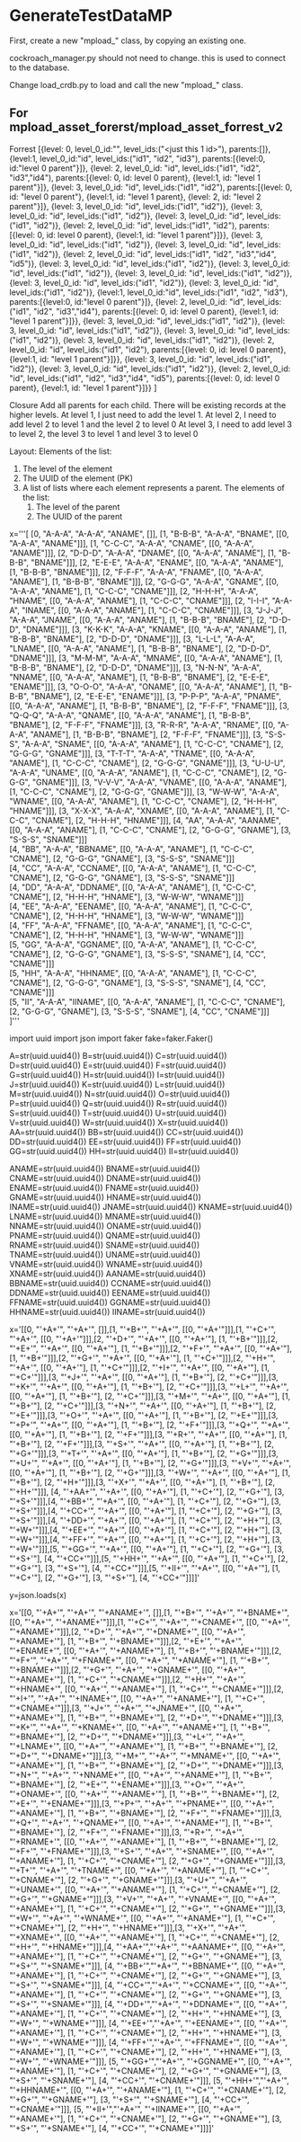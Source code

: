 # GenerateTestDataMP


First, create a new "mpload_<tablename>" class, by copying an existing one.

cockroach_manager.py should not need to change.  this is used to connect to the database.

Change load_crdb.py to load and call the new "mpload_<tablename>" class.




## For mpload_asset_forerst/mpload_asset_forrest_v2
Forrest
[{level: 0, level_0_id:"<this id>", level_ids:("<just this 1 id>"), parents:[]}, 
    {level:1, level_0_id:"id", level_ids:("id1", "id2", "id3"), parents:[{level:0, id:"level 0 parent"}]}, 
        {level: 2, level_0_id: "id", level_ids:("id1", "id2", "id3","id4"), parents:[{level: 0, id: level 0 parent}, {level:1, id: "level 1 parent"}]},
            {level: 3, level_0_id: "id", level_ids:("id1", "id2"), parents:[{level: 0, id: "level 0 parent"}, {level:1, id: "level 1 parent}, {level: 2, id: "level 2 parent"}]},
            {level: 3, level_0_id: "id", level_ids:("id1", "id2")},
            {level: 3, level_0_id: "id", level_ids:("id1", "id2")},
            {level: 3, level_0_id: "id", level_ids:("id1", "id2")},
        {level: 2, level_0_id: "id", level_ids:("id1", "id2"), parents:[{level: 0, id: level 0 parent}, {level:1, id: "level 1 parent"}]}},
            {level: 3, level_0_id: "id", level_ids:("id1", "id2")},
            {level: 3, level_0_id: "id", level_ids:("id1", "id2")},
        {level: 2, level_0_id: "id", level_ids:("id1", "id2", "id3","id4", "id5")},
            {level: 3, level_0_id: "id", level_ids:("id1", "id2")},
            {level: 3, level_0_id: "id", level_ids:("id1", "id2")},
            {level: 3, level_0_id: "id", level_ids:("id1", "id2")},
            {level: 3, level_0_id: "id", level_ids:("id1", "id2")},
            {level: 3, level_0_id: "id", level_ids:("id1", "id2")},
    {level:1, level_0_id:"id", level_ids:("id1", "id2", "id3"), parents:[{level:0, id:"level 0 parent"}]}, 
        {level: 2, level_0_id: "id", level_ids:("id1", "id2", "id3","id4"), parents:[{level: 0, id: level 0 parent}, {level:1, id: "level 1 parent"}]}},
            {level: 3, level_0_id: "id", level_ids:("id1", "id2")},
            {level: 3, level_0_id: "id", level_ids:("id1", "id2")},
            {level: 3, level_0_id: "id", level_ids:("id1", "id2")},
            {level: 3, level_0_id: "id", level_ids:("id1", "id2")},
        {level: 2, level_0_id: "id", level_ids:("id1", "id2"), parents:[{level: 0, id: level 0 parent}, {level:1, id: "level 1 parent"}]}},
            {level: 3, level_0_id: "id", level_ids:("id1", "id2")},
            {level: 3, level_0_id: "id", level_ids:("id1", "id2")},
        {level: 2, level_0_id: "id", level_ids:("id1", "id2", "id3","id4", "id5"), parents:[{level: 0, id: level 0 parent}, {level:1, id: "level 1 parent"}]}}
]

Closure
Add all parents for each child.  There will be existing records at the higher levels.
At level 1, I just need to add the level 1.
At level 2, I need to add level 2 to level 1 and the level 2 to level 0
At level 3, I need to add level 3 to level 2, the level 3 to level 1 and level 3 to level 0

Layout:  Elements of the list:
1.  The level of the element
2.  The UUID of the element (PK)
3.  A list of lists where each element represents a parent.  The elements of the list:
    1.  The level of the parent
    2.  The UUID of the parent


x='''[
    [0, "A-A-A", "A-A-A", "ANAME",  []],
    [1, "B-B-B", "A-A-A", "BNAME",  [[0, "A-A-A", "ANAME"]]],
    [1, "C-C-C", "A-A-A", "CNAME",  [[0, "A-A-A", "ANAME"]]],
    [2, "D-D-D", "A-A-A", "DNAME",  [[0, "A-A-A", "ANAME"], [1, "B-B-B", "BNAME"]]],
    [2, "E-E-E", "A-A-A", "ENAME",  [[0, "A-A-A", "ANAME"], [1, "B-B-B", "BNAME"]]],
    [2, "F-F-F", "A-A-A", "FNAME",  [[0, "A-A-A", "ANAME"], [1, "B-B-B", "BNAME"]]],
    [2, "G-G-G", "A-A-A", "GNAME",  [[0, "A-A-A", "ANAME"], [1, "C-C-C", "CNAME"]]],
    [2, "H-H-H", "A-A-A", "HNAME",  [[0, "A-A-A", "ANAME"], [1, "C-C-C", "CNAME"]]],
    [2, "I-I-I", "A-A-A", "INAME",  [[0, "A-A-A", "ANAME"], [1, "C-C-C", "CNAME"]]],
    [3, "J-J-J", "A-A-A", "JNAME",  [[0, "A-A-A", "ANAME"], [1, "B-B-B", "BNAME"], [2, "D-D-D", "DNAME"]]],
    [3, "K-K-K", "A-A-A", "KNAME",  [[0, "A-A-A", "ANAME"], [1, "B-B-B", "BNAME"], [2, "D-D-D", "DNAME"]]],
    [3, "L-L-L", "A-A-A", "LNAME",  [[0, "A-A-A", "ANAME"], [1, "B-B-B", "BNAME"], [2, "D-D-D", "DNAME"]]],
    [3, "M-M-M", "A-A-A", "MNAME",  [[0, "A-A-A", "ANAME"], [1, "B-B-B", "BNAME"], [2, "D-D-D", "DNAME"]]],
    [3, "N-N-N", "A-A-A", "NNAME",  [[0, "A-A-A", "ANAME"], [1, "B-B-B", "BNAME"], [2, "E-E-E", "ENAME"]]],
    [3, "O-O-O", "A-A-A", "ONAME",  [[0, "A-A-A", "ANAME"], [1, "B-B-B", "BNAME"], [2, "E-E-E", "ENAME"]]],
    [3, "P-P-P", "A-A-A", "PNAME",  [[0, "A-A-A", "ANAME"], [1, "B-B-B", "BNAME"], [2, "F-F-F", "FNAME"]]],
    [3, "Q-Q-Q", "A-A-A", "QNAME",  [[0, "A-A-A", "ANAME"], [1, "B-B-B", "BNAME"], [2, "F-F-F", "FNAME"]]],
    [3, "R-R-R", "A-A-A", "RNAME",  [[0, "A-A-A", "ANAME"], [1, "B-B-B", "BNAME"], [2, "F-F-F", "FNAME"]]],
    [3, "S-S-S", "A-A-A", "SNAME",  [[0, "A-A-A", "ANAME"], [1, "C-C-C", "CNAME"], [2, "G-G-G", "GNAME"]]],
    [3, "T-T-T", "A-A-A", "TNAME",  [[0, "A-A-A", "ANAME"], [1, "C-C-C", "CNAME"], [2, "G-G-G", "GNAME"]]],
    [3, "U-U-U", "A-A-A", "UNAME",  [[0, "A-A-A", "ANAME"], [1, "C-C-C", "CNAME"], [2, "G-G-G", "GNAME"]]],
    [3, "V-V-V", "A-A-A", "VNAME",  [[0, "A-A-A", "ANAME"], [1, "C-C-C", "CNAME"], [2, "G-G-G", "GNAME"]]],
    [3, "W-W-W", "A-A-A", "WNAME",  [[0, "A-A-A", "ANAME"], [1, "C-C-C", "CNAME"], [2, "H-H-H", "HNAME"]]],
    [3, "X-X-X", "A-A-A", "XNAME",  [[0, "A-A-A", "ANAME"], [1, "C-C-C", "CNAME"], [2, "H-H-H", "HNAME"]]],
    [4, "AA",    "A-A-A", "AANAME", [[0, "A-A-A", "ANAME"], [1, "C-C-C", "CNAME"], [2, "G-G-G", "GNAME"], [3, "S-S-S", "SNAME"]]]    
    [4, "BB",    "A-A-A", "BBNAME", [[0, "A-A-A", "ANAME"], [1, "C-C-C", "CNAME"], [2, "G-G-G", "GNAME"], [3, "S-S-S", "SNAME"]]]    
    [4, "CC",    "A-A-A", "CCNAME", [[0, "A-A-A", "ANAME"], [1, "C-C-C", "CNAME"], [2, "G-G-G", "GNAME"], [3, "S-S-S", "SNAME"]]]    
    [4, "DD",    "A-A-A", "DDNAME", [[0, "A-A-A", "ANAME"], [1, "C-C-C", "CNAME"], [2, "H-H-H", "HNAME"], [3, "W-W-W", "WNAME"]]]    
    [4, "EE",    "A-A-A", "EENAME", [[0, "A-A-A", "ANAME"], [1, "C-C-C", "CNAME"], [2, "H-H-H", "HNAME"], [3, "W-W-W", "WNAME"]]]    
    [4, "FF",    "A-A-A", "FFNAME", [[0, "A-A-A", "ANAME"], [1, "C-C-C", "CNAME"], [2, "H-H-H", "HNAME"], [3, "W-W-W", "WNAME"]]]    
    [5, "GG",    "A-A-A", "GGNAME", [[0, "A-A-A", "ANAME"], [1, "C-C-C", "CNAME"], [2, "G-G-G", "GNAME"], [3, "S-S-S", "SNAME"], [4, "CC", "CNAME"]]]    
    [5, "HH",    "A-A-A", "HHNAME", [[0, "A-A-A", "ANAME"], [1, "C-C-C", "CNAME"], [2, "G-G-G", "GNAME"], [3, "S-S-S", "SNAME"], [4, "CC", "CNAME"]]]    
    [5, "II",    "A-A-A", "IINAME", [[0, "A-A-A", "ANAME"], [1, "C-C-C", "CNAME"], [2, "G-G-G", "GNAME"], [3, "S-S-S", "SNAME"], [4, "CC", "CNAME"]]]    
]'''


import uuid
import json
import faker
fake=faker.Faker()

A=str(uuid.uuid4())
B=str(uuid.uuid4())
C=str(uuid.uuid4())
D=str(uuid.uuid4())
E=str(uuid.uuid4())
F=str(uuid.uuid4())
G=str(uuid.uuid4())
H=str(uuid.uuid4())
I=str(uuid.uuid4())
J=str(uuid.uuid4())
K=str(uuid.uuid4())
L=str(uuid.uuid4())
M=str(uuid.uuid4())
N=str(uuid.uuid4())
O=str(uuid.uuid4())
P=str(uuid.uuid4())
Q=str(uuid.uuid4())
R=str(uuid.uuid4())
S=str(uuid.uuid4())
T=str(uuid.uuid4())
U=str(uuid.uuid4())
V=str(uuid.uuid4())
W=str(uuid.uuid4())
X=str(uuid.uuid4())
AA=str(uuid.uuid4())
BB=str(uuid.uuid4())
CC=str(uuid.uuid4())
DD=str(uuid.uuid4())
EE=str(uuid.uuid4())
FF=str(uuid.uuid4())
GG=str(uuid.uuid4())
HH=str(uuid.uuid4())
II=str(uuid.uuid4())

ANAME=str(uuid.uuid4())
BNAME=str(uuid.uuid4())
CNAME=str(uuid.uuid4())
DNAME=str(uuid.uuid4())
ENAME=str(uuid.uuid4())
FNAME=str(uuid.uuid4())
GNAME=str(uuid.uuid4())
HNAME=str(uuid.uuid4())
INAME=str(uuid.uuid4())
JNAME=str(uuid.uuid4())
KNAME=str(uuid.uuid4())
LNAME=str(uuid.uuid4())
MNAME=str(uuid.uuid4())
NNAME=str(uuid.uuid4())
ONAME=str(uuid.uuid4())
PNAME=str(uuid.uuid4())
QNAME=str(uuid.uuid4())
RNAME=str(uuid.uuid4())
SNAME=str(uuid.uuid4())
TNAME=str(uuid.uuid4())
UNAME=str(uuid.uuid4())
VNAME=str(uuid.uuid4())
WNAME=str(uuid.uuid4())
XNAME=str(uuid.uuid4())
AANAME=str(uuid.uuid4())
BBNAME=str(uuid.uuid4())
CCNAME=str(uuid.uuid4())
DDNAME=str(uuid.uuid4())
EENAME=str(uuid.uuid4())
FFNAME=str(uuid.uuid4())
GGNAME=str(uuid.uuid4())
HHNAME=str(uuid.uuid4())
IINAME=str(uuid.uuid4())

x='[[0, "'+A+'", "'+A+'", []],[1, "'+B+'", "'+A+'", [[0, "'+A+'"]]],[1, "'+C+'", "'+A+'", [[0, "'+A+'"]]],[2, "'+D+'", "'+A+'", [[0, "'+A+'"], [1, "'+B+'"]]],[2, "'+E+'", "'+A+'", [[0, "'+A+'"], [1, "'+B+'"]]],[2, "'+F+'", "'+A+'", [[0, "'+A+'"], [1, "'+B+'"]]],[2, "'+G+'", "'+A+'", [[0, "'+A+'"], [1, "'+C+'"]]],[2, "'+H+'", "'+A+'", [[0, "'+A+'"], [1, "'+C+'"]]],[2, "'+I+'", "'+A+'", [[0, "'+A+'"], [1, "'+C+'"]]],[3, "'+J+'", "'+A+'", [[0, "'+A+'"], [1, "'+B+'"], [2, "'+C+'"]]],[3, "'+K+'", "'+A+'", [[0, "'+A+'"], [1, "'+B+'"], [2, "'+C+'"]]],[3, "'+L+'", "'+A+'", [[0, "'+A+'"], [1, "'+B+'"], [2, "'+C+'"]]],[3, "'+M+'", "'+A+'", [[0, "'+A+'"], [1, "'+B+'"], [2, "'+C+'"]]],[3, "'+N+'", "'+A+'", [[0, "'+A+'"], [1, "'+B+'"], [2, "'+E+'"]]],[3, "'+O+'", "'+A+'", [[0, "'+A+'"], [1, "'+B+'"], [2, "'+E+'"]]],[3, "'+P+'", "'+A+'", [[0, "'+A+'"], [1, "'+B+'"], [2, "'+F+'"]]],[3, "'+Q+'", "'+A+'", [[0, "'+A+'"], [1, "'+B+'"], [2, "'+F+'"]]],[3, "'+R+'", "'+A+'", [[0, "'+A+'"], [1, "'+B+'"], [2, "'+F+'"]]],[3, "'+S+'", "'+A+'", [[0, "'+A+'"], [1, "'+B+'"], [2, "'+G+'"]]],[3, "'+T+'", "'+A+'", [[0, "'+A+'"], [1, "'+B+'"], [2, "'+G+'"]]],[3, "'+U+'", "'+A+'", [[0, "'+A+'"], [1, "'+B+'"], [2, "'+G+'"]]],[3, "'+V+'", "'+A+'", [[0, "'+A+'"], [1, "'+B+'"], [2, "'+G+'"]]],[3, "'+W+'", "'+A+'", [[0, "'+A+'"], [1, "'+B+'"], [2, "'+H+'"]]],[3, "'+X+'", "'+A+'", [[0, "'+A+'"], [1, "'+B+'"], [2, "'+H+'"]]], [4, "'+AA+'",    "'+A+'", [[0, "'+A+'"], [1, "'+C+'"], [2, "'+G+'"], [3, "'+S+'"]]],[4, "'+BB+'",    "'+A+'", [[0, "'+A+'"], [1, "'+C+'"], [2, "'+G+'"], [3, "'+S+'"]]],[4, "'+CC+'",    "'+A+'", [[0, "'+A+'"], [1, "'+C+'"], [2, "'+G+'"], [3, "'+S+'"]]],[4, "'+DD+'",    "'+A+'", [[0, "'+A+'"], [1, "'+C+'"], [2, "'+H+'"], [3, "'+W+'"]]],[4, "'+EE+'",    "'+A+'", [[0, "'+A+'"], [1, "'+C+'"], [2, "'+H+'"], [3, "'+W+'"]]],[4, "'+FF+'",    "'+A+'", [[0, "'+A+'"], [1, "'+C+'"], [2, "'+H+'"], [3, "'+W+'"]]],[5, "'+GG+'",    "'+A+'", [[0, "'+A+'"], [1, "'+C+'"], [2, "'+G+'"], [3, "'+S+'"], [4, "'+CC+'"]]],[5, "'+HH+'",    "'+A+'", [[0, "'+A+'"], [1, "'+C+'"], [2, "'+G+'"], [3, "'+S+'"], [4, "'+CC+'"]]],[5, "'+II+'",    "'+A+'", [[0, "'+A+'"], [1, "'+C+'"], [2, "'+G+'"], [3, "'+S+'"], [4, "'+CC+'"]]]]'  

y=json.loads(x)

x='[[0, "'+A+'", "'+A+'", "'+ANAME+'",  []],[1, "'+B+'", "'+A+'", "'+BNAME+'",  [[0, "'+A+'", "'+ANAME+'"]]],[1, "'+C+'", "'+A+'", "'+CNAME+'",  [[0, "'+A+'", "'+ANAME+'"]]],[2, "'+D+'", "'+A+'", "'+DNAME+'",  [[0, "'+A+'", "'+ANAME+'"], [1, "'+B+'", "'+BNAME+'"]]],[2, "'+E+'", "'+A+'", "'+ENAME+'",  [[0, "'+A+'", "'+ANAME+'"], [1, "'+B+'", "'+BNAME+'"]]],[2, "'+F+'", "'+A+'", "'+FNAME+'",  [[0, "'+A+'", "'+ANAME+'"], [1, "'+B+'", "'+BNAME+'"]]],[2, "'+G+'", "'+A+'", "'+GNAME+'",  [[0, "'+A+'", "'+ANAME+'"], [1, "'+C+'", "'+CNAME+'"]]],[2, "'+H+'", "'+A+'", "'+HNAME+'",  [[0, "'+A+'", "'+ANAME+'"], [1, "'+C+'", "'+CNAME+'"]]],[2, "'+I+'", "'+A+'", "'+INAME+'",  [[0, "'+A+'", "'+ANAME+'"], [1, "'+C+'", "'+CNAME+'"]]],[3, "'+J+'", "'+A+'", "'+JNAME+'",  [[0, "'+A+'", "'+ANAME+'"], [1, "'+B+'", "'+BNAME+'"], [2, "'+D+'", "'+DNAME+'"]]],[3, "'+K+'", "'+A+'", "'+KNAME+'",  [[0, "'+A+'", "'+ANAME+'"], [1, "'+B+'", "'+BNAME+'"], [2, "'+D+'", "'+DNAME+'"]]],[3, "'+L+'", "'+A+'", "'+LNAME+'",  [[0, "'+A+'", "'+ANAME+'"], [1, "'+B+'", "'+BNAME+'"], [2, "'+D+'", "'+DNAME+'"]]],[3, "'+M+'", "'+A+'", "'+MNAME+'",  [[0, "'+A+'", "'+ANAME+'"], [1, "'+B+'", "'+BNAME+'"], [2, "'+D+'", "'+DNAME+'"]]],[3, "'+N+'", "'+A+'", "'+NNAME+'",  [[0, "'+A+'", "'+ANAME+'"], [1, "'+B+'", "'+BNAME+'"], [2, "'+E+'", "'+ENAME+'"]]],[3, "'+O+'", "'+A+'", "'+ONAME+'",  [[0, "'+A+'", "'+ANAME+'"], [1, "'+B+'", "'+BNAME+'"], [2, "'+E+'", "'+ENAME+'"]]],[3, "'+P+'", "'+A+'", "'+PNAME+'",  [[0, "'+A+'", "'+ANAME+'"], [1, "'+B+'", "'+BNAME+'"], [2, "'+F+'", "'+FNAME+'"]]],[3, "'+Q+'", "'+A+'", "'+QNAME+'",  [[0, "'+A+'", "'+ANAME+'"], [1, "'+B+'", "'+BNAME+'"], [2, "'+F+'", "'+FNAME+'"]]],[3, "'+R+'", "'+A+'", "'+RNAME+'",  [[0, "'+A+'", "'+ANAME+'"], [1, "'+B+'", "'+BNAME+'"], [2, "'+F+'", "'+FNAME+'"]]],[3, "'+S+'", "'+A+'", "'+SNAME+'",  [[0, "'+A+'", "'+ANAME+'"], [1, "'+C+'", "'+CNAME+'"], [2, "'+G+'", "'+GNAME+'"]]],[3, "'+T+'", "'+A+'", "'+TNAME+'",  [[0, "'+A+'", "'+ANAME+'"], [1, "'+C+'", "'+CNAME+'"], [2, "'+G+'", "'+GNAME+'"]]],[3, "'+U+'", "'+A+'", "'+UNAME+'",  [[0, "'+A+'", "'+ANAME+'"], [1, "'+C+'", "'+CNAME+'"], [2, "'+G+'", "'+GNAME+'"]]],[3, "'+V+'", "'+A+'", "'+VNAME+'",  [[0, "'+A+'", "'+ANAME+'"], [1, "'+C+'", "'+CNAME+'"], [2, "'+G+'", "'+GNAME+'"]]],[3, "'+W+'", "'+A+'", "'+WNAME+'",  [[0, "'+A+'", "'+ANAME+'"], [1, "'+C+'", "'+CNAME+'"], [2, "'+H+'", "'+HNAME+'"]]],[3, "'+X+'", "'+A+'", "'+XNAME+'",  [[0, "'+A+'", "'+ANAME+'"], [1, "'+C+'", "'+CNAME+'"], [2, "'+H+'", "'+HNAME+'"]]],[4, "'+AA+'","'+A+'", "'+AANAME+'", [[0, "'+A+'", "'+ANAME+'"], [1, "'+C+'", "'+CNAME+'"], [2, "'+G+'", "'+GNAME+'"], [3, "'+S+'", "'+SNAME+'"]]],    [4, "'+BB+'","'+A+'", "'+BBNAME+'", [[0, "'+A+'", "'+ANAME+'"], [1, "'+C+'", "'+CNAME+'"], [2, "'+G+'", "'+GNAME+'"], [3, "'+S+'", "'+SNAME+'"]]],    [4, "'+CC+'","'+A+'", "'+CCNAME+'", [[0, "'+A+'", "'+ANAME+'"], [1, "'+C+'", "'+CNAME+'"], [2, "'+G+'", "'+GNAME+'"], [3, "'+S+'", "'+SNAME+'"]]],    [4, "'+DD+'","'+A+'", "'+DDNAME+'", [[0, "'+A+'", "'+ANAME+'"], [1, "'+C+'", "'+CNAME+'"], [2, "'+H+'", "'+HNAME+'"], [3, "'+W+'", "'+WNAME+'"]]],    [4, "'+EE+'","'+A+'", "'+EENAME+'", [[0, "'+A+'", "'+ANAME+'"], [1, "'+C+'", "'+CNAME+'"], [2, "'+H+'", "'+HNAME+'"], [3, "'+W+'", "'+WNAME+'"]]],    [4, "'+FF+'","'+A+'", "'+FFNAME+'", [[0, "'+A+'", "'+ANAME+'"], [1, "'+C+'", "'+CNAME+'"], [2, "'+H+'", "'+HNAME+'"], [3, "'+W+'", "'+WNAME+'"]]],    [5, "'+GG+'","'+A+'", "'+GGNAME+'", [[0, "'+A+'", "'+ANAME+'"], [1, "'+C+'", "'+CNAME+'"], [2, "'+G+'", "'+GNAME+'"], [3, "'+S+'", "'+SNAME+'"], [4, "'+CC+'", "'+CNAME+'"]]],    [5, "'+HH+'","'+A+'", "'+HHNAME+'", [[0, "'+A+'", "'+ANAME+'"], [1, "'+C+'", "'+CNAME+'"], [2, "'+G+'", "'+GNAME+'"], [3, "'+S+'", "'+SNAME+'"], [4, "'+CC+'", "'+CNAME+'"]]],    [5, "'+II+'","'+A+'", "'+IINAME+'", [[0, "'+A+'", "'+ANAME+'"], [1, "'+C+'", "'+CNAME+'"], [2, "'+G+'", "'+GNAME+'"], [3, "'+S+'", "'+SNAME+'"], [4, "'+CC+'", "'+CNAME+'"]]]]'







